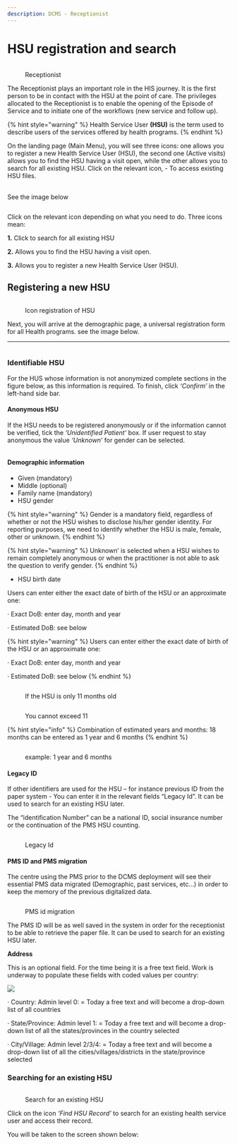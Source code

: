 ```yaml
---
description: DCMS - Receptionist
---
```


# HSU registration and search

<div align="left"><figure><img src="../.gitbook/assets/image (68).png" alt=""><figcaption><p>Receptionist </p></figcaption></figure></div>

The Receptionist plays an important role in the HIS journey. It is the first person to be in contact with the HSU at the point of care. The privileges allocated to the Receptionist is to enable the opening of the Episode of Service and to initiate one of the workflows (new service and follow up).&#x20;

{% hint style="warning" %}
Health Service User **(HSU)** is the term used to describe users of the services offered by health programs.
{% endhint %}

On the landing page (Main Menu), you will see three icons: one allows you to register a new Health Service User (HSU), the second one (Active visits) allows you to find the HSU having a visit open, while the other allows you to search for all existing HSU. Click on the relevant icon, - To access existing HSU files.

\
See the image below

<figure><img src="../.gitbook/assets/image (71).png" alt=""><figcaption></figcaption></figure>

Click on the relevant icon depending on what you need to do. Three icons mean:

**1.** Click to search for all existing HSU&#x20;

**2.** Allows you to find the HSU having a visit open.

**3.** Allows you to register a new Health Service User (HSU).

## Registering a new HSU

<div align="left"><figure><img src="../.gitbook/assets/image (72).png" alt=""><figcaption><p>Icon registration of HSU</p></figcaption></figure></div>

Next, you will arrive at the demographic page, a universal registration form for all Health programs. see the image below.

***

<figure><img src="../.gitbook/assets/image (75).png" alt=""><figcaption></figcaption></figure>

### Identifiable HSU

For the HUS whose information is not anonymized complete sections in the figure below, as this information is required. To finish, click _‘Confirm’_ in the left-hand side bar.

#### Anonymous HSU

If the HSU needs to be registered anonymously or if the information cannot be verified, tick the _‘Unidentified Patient’_ box. If user request to stay anonymous the value _‘Unknown’_ for gender can be selected.

<figure><img src="../.gitbook/assets/image (185).png" alt=""><figcaption></figcaption></figure>

#### Demographic information

* Given (mandatory)
* Middle (optional)
* Family name (mandatory)&#x20;
* HSU gender

{% hint style="warning" %}
Gender is a mandatory field, regardless of whether or not the HSU wishes to disclose his/her gender identity. For reporting purposes, we need to identify whether the HSU is male, female, other or unknown.
{% endhint %}

{% hint style="warning" %}
Unknown’ is selected when a HSU wishes to remain completely anonymous or when the practitioner is not able to ask the question to verify gender.
{% endhint %}

* HSU birth date

Users can enter either the exact date of birth of the HSU or an approximate one:

·         Exact DoB: enter day, month and year

·         Estimated DoB: see below

{% hint style="warning" %}
Users can enter either the exact date of birth of the HSU or an approximate one:

·         Exact DoB: enter day, month and year

·         Estimated DoB: see below
{% endhint %}

<div align="left"><figure><img src="../.gitbook/assets/image (76).png" alt=""><figcaption><p>If the HSU is only 11 months old </p></figcaption></figure></div>

<div align="left"><figure><img src="../.gitbook/assets/image (80).png" alt=""><figcaption><p>You cannot exceed 11</p></figcaption></figure></div>

{% hint style="info" %}
Combination of estimated years and months: 18 months can be entered as 1 year and 6 months
{% endhint %}

<div align="left"><figure><img src="../.gitbook/assets/image (81).png" alt=""><figcaption><p>example: 1 year and 6 months</p></figcaption></figure></div>

#### Legacy ID&#x20;

If other identifiers are used for the HSU – for instance previous ID from the paper system - You can enter it in the relevant fields “Legacy Id”. It can be used to search for an existing HSU later.

The “identification Number” can be a national ID, social insurance number or the continuation of the PMS HSU counting.

<div align="left"><figure><img src="../.gitbook/assets/image (83).png" alt=""><figcaption><p>Legacy Id</p></figcaption></figure></div>

#### PMS ID and PMS migration

The centre using the PMS prior to the DCMS deployment will see their essential PMS data migrated (Demographic, past services, etc…) in order to keep the memory of the previous digitalized data.

<div align="left"><figure><img src="../.gitbook/assets/image (84).png" alt=""><figcaption><p>PMS id migration</p></figcaption></figure></div>

The PMS ID will be as well saved in the system in order for the receptionist to be able to retrieve the paper file. It can be used to search for an existing HSU later.

**Address**

This is an optional field. For the time being it is a free text field. Work is underway to populate these fields with coded values per country:

&#x20;![](<../.gitbook/assets/image (184).png>)

·         Country: Admin level 0: = Today a free text and will become a drop-down list of all countries

·         State/Province: Admin level 1: = Today a free text and will become a drop-down list of all the states/provinces in the country selected

·        City/Village: Admin level 2/3/4: = Today a free text and will become a drop-down list of all the cities/villages/districts in the state/province selected

### &#x20;Searching for an existing HSU

<figure><img src="../.gitbook/assets/image (186).png" alt=""><figcaption><p>Search for an existing HSU</p></figcaption></figure>

Click on the icon _‘Find HSU Record’_ to search for an existing health service user and access their record.

You will be taken to the screen shown below:

